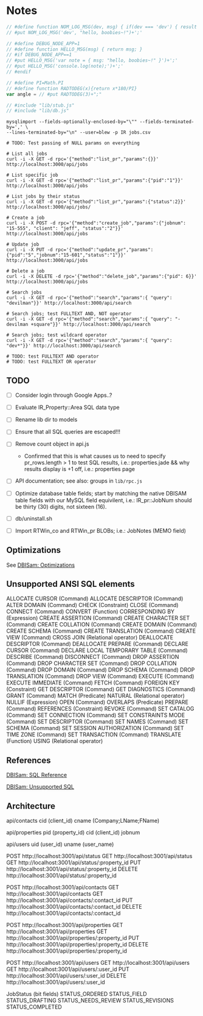 # Notes

```js
// #define function NOM_LOG_MSG(dev, msg) { if(dev === 'dev') { result = "console.log('dev: %s', msg)"; return result; } }
// #put NOM_LOG_MSG('dev', "hello, boobies~!")+';'
```

```js
// #define DEBUG_NODE_APP=1
// #define function HELLO_MSG(msg) { return msg; }
// #if DEBUG_NODE_APP==1
// #put HELLO_MSG('var note = { msg: "hello, boobies~!" }')+';'
// #put HELLO_MSG('console.log(note);')+';'
// #endif

// #define PI=Math.PI
// #define function RADTODEG(x){return x*180/PI}
var angle = // #put RADTODEG(3)+";"
```

```js
// #include "lib/stub.js"
// #include "lib/db.js"
```

```console
mysqlimport --fields-optionally-enclosed-by="\"" --fields-terminated-by=',' \
--lines-terminated-by="\n" --user=blew -p IR jobs.csv
```

```console
# TODO: Test passing of NULL params on everything

# List all jobs
curl -i -X GET -d rpc='{"method":"list_pr","params":{}}' http://localhost:3000/api/jobs

# List specific job
curl -i -X GET -d rpc='{"method":"list_pr","params":{"pid":"1"}}' http://localhost:3000/api/jobs

# List jobs by their status
curl -i -X GET -d rpc='{"method":"list_pr","params":{"status":2}}' http://localhost:3000/api/jobs/

# Create a job
curl -i -X POST -d rpc='{"method":"create_job","params":{"jobnum": "15-555", "client": "jeff", "status":"2"}}' http://localhost:3000/api/jobs

# Update job
curl -i -X PUT -d rpc='{"method":"update_pr","params":{"pid":"5","jobnum":"15-601","status":"1"}}' http://localhost:3000/api/jobs

# Delete a job
curl -i -X DELETE -d rpc='{"method":"delete_job","params":{"pid": 6}}' http://localhost:3000/api/jobs

# Search jobs
curl -i -X GET -d rpc='{"method":"search","params":{ "query": "devilman"}}' http://localhost:3000/api/search

# Search jobs; test FULLTEXT AND, NOT operator
curl -i -X GET -d rpc='{"method":"search","params":{ "query": "-devilman +square"}}' http://localhost:3000/api/search

# Search jobs; test wildcard operator
curl -i -X GET -d rpc='{"method":"search","params":{ "query": "dev*"}}' http://localhost:3000/api/search

# TODO: test FULLTEXT AND operator
# TODO: test FULLTEXT OR operator

```

## TODO

- [ ] Consider login through Google Apps..?

- [ ] Evaluate IR_Property::Area SQL data type
- [ ] Rename lib dir to models
- [ ] Ensure that all SQL queries are escaped!!!

- [ ] Remove count object in api.js
  * Confirmed that this is what causes us to need to specify pr_rows.length > 1 to test SQL results, i.e.: properties.jade && why results display is +1 off, i.e.: properties page

- [ ] API documentation; see also: groups in ```lib/rpc.js```

- [ ] Optimize database table fields; start by matching the native DBISAM
table fields with our MySQL field equivilent, i.e.: IR_pr::JobNum should be
thirty (30) digits, not sixteen (16).

- [ ] db/uninstall.sh

- [ ] Import RTWin_co and RTWin_pr BLOBs; i.e.: JobNotes (MEMO field)

## Optimizations

See [DBISam: Optimizations](http://www.elevatesoft.com/manual?action=viewtopic&id=dbisam4&product=rsdelphi&version=XE&topic=Optimizations)

## Unsupported ANSI SQL elements

ALLOCATE CURSOR (Command)
ALLOCATE DESCRIPTOR (Command)
ALTER DOMAIN (Command)
CHECK (Constraint)
CLOSE (Command)
CONNECT (Command)
CONVERT (Function)
CORRESPONDING BY (Expression)
CREATE ASSERTION (Command)
CREATE CHARACTER SET (Command)
CREATE COLLATION (Command)
CREATE DOMAIN (Command)
CREATE SCHEMA (Command)
CREATE TRANSLATION (Command)
CREATE VIEW (Command)
CROSS JOIN (Relational operator)
DEALLOCATE DESCRIPTOR (Command)
DEALLOCATE PREPARE (Command)
DECLARE CURSOR (Command)
DECLARE LOCAL TEMPORARY TABLE (Command)
DESCRIBE (Command)
DISCONNECT (Command)
DROP ASSERTION (Command)
DROP CHARACTER SET (Command)
DROP COLLATION (Command)
DROP DOMAIN (Command)
DROP SCHEMA (Command)
DROP TRANSLATION (Command)
DROP VIEW (Command)
EXECUTE (Command)
EXECUTE IMMEDIATE (Command)
FETCH (Command)
FOREIGN KEY (Constraint)
GET DESCRIPTOR (Command)
GET DIAGNOSTICS (Command)
GRANT (Command)
MATCH (Predicate)
NATURAL (Relational operator)
NULLIF (Expression)
OPEN (Command)
OVERLAPS (Predicate)
PREPARE (Command)
REFERENCES (Constraint)
REVOKE (Command)
SET CATALOG (Command)
SET CONNECTION (Command)
SET CONSTRAINTS MODE (Command)
SET DESCRIPTOR (Command)
SET NAMES (Command)
SET SCHEMA (Command)
SET SESSION AUTHORIZATION (Command)
SET TIME ZONE (Command)
SET TRANSACTION (Command)
TRANSLATE (Function)
USING (Relational operator)

## References

[DBISam: SQL Reference](http://www.elevatesoft.com/manual?action=topics&id=dbisam4&product=rsdelphi&version=XE&section=sql_reference)

[DBISam: Unsupported SQL](http://www.elevatesoft.com/manual?action=viewtopic&id=dbisam4&product=rsdelphi&version=XE&topic=Unsupported_SQL)

## Architecture

  api/contacts
cid (client_id)
cname (Company;LName;FName)

  api/properties
pid (property_id)
cid (client_id)
jobnum

  api/users
uid (user_id)
uname (user_name)

POST http://localhost:3001/api/status
GET http://localhost:3001/api/status
GET http://localhost:3001/api/status/:property_id
PUT http://localhost:3001/api/status/:property_id
DELETE http://localhost:3001/api/status/:property_id

POST http://localhost:3001/api/contacts
GET http://localhost:3001/api/contacts
GET http://localhost:3001/api/contacts/:contact_id
PUT http://localhost:3001/api/contacts/:contact_id
DELETE http://localhost:3001/api/contacts/:contact_id

POST http://localhost:3001/api/properties
GET http://localhost:3001/api/properties
GET http://localhost:3001/api/properties/:property_id
PUT http://localhost:3001/api/properties/:property_id
DELETE http://localhost:3001/api/properties/:property_id

POST http://localhost:3001/api/users
GET http://localhost:3001/api/users
GET http://localhost:3001/api/users/:user_id
PUT http://localhost:3001/api/users/:user_id
DELETE http://localhost:3001/api/users/:user_id

JobStatus (bit fields)
STATUS_ORDERED
STATUS_FIELD
STATUS_DRAFTING
STATUS_NEEDS_REVIEW
STATUS_REVISIONS
STATUS_COMPLETED
